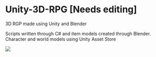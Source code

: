 # Unity-3D-RPG [Needs editing]
3D RGP made using Unity and Blender

Scripts written through C# and item models created through Blender. 
Character and world models using Unity Asset Store


<img src="https://github.com/shad902/Unity-3D-RPG/blob/main/Preview_game.gif?raw=true">
